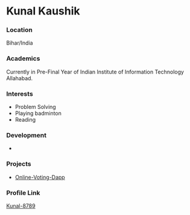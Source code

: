 # Kunal Kaushik

### Location

Bihar/India

### Academics

Currently in Pre-Final Year of Indian Institute of Information Technology Allahabad.

### Interests

- Problem Solving
- Playing badminton
- Reading

### Development

-

### Projects

- [Online-Voting-Dapp](https://github.com/Kunal-8789/Online-Voting-Dapp)


### Profile Link

[Kunal-8789](https://github.com/Kunal-8789)